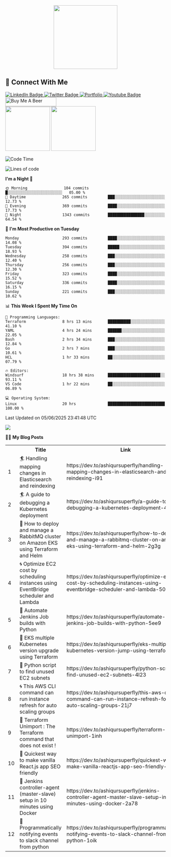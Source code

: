 <div id="header" align="center">
  <img src="https://media.giphy.com/media/M9gbBd9nbDrOTu1Mqx/giphy.gif" width="200"/>
</div>

## :speech_balloon: Connect With Me
<div id="badges">
  <a href="https://www.linkedin.com/in/ashiq-buet16">
    <img src="https://img.shields.io/badge/LinkedIn-blue?style=for-the-badge&logo=linkedin&logoColor=white" alt="LinkedIn Badge"/>
  </a>
  <a href="https://dev.to/ashiqursuperfly">
    <img src="https://img.shields.io/badge/dev.to-black?style=for-the-badge&logo=dev.to&logoColor=white" alt="Twitter Badge"/>
  </a>
  <a href="https://ashiqur-rahman-buet16.herokuapp.com/">
    <img src='https://img.shields.io/badge/Portfolio-9cf?style=for-the-badge&logoColor=white' alt="Portfolio"/>
  </a> 
  <a href="https://stackoverflow.com/users/10498418/because-im-batman">
    <img src="https://img.shields.io/badge/stackoverflow-orange?style=for-the-badge&logo=stack-overflow&logoColor=white" alt="Youtube Badge"/>
  </a>
 <a href="https://www.buymeacoffee.com/ashiqurrahman" target="_blank"><img src="https://www.buymeacoffee.com/assets/img/custom_images/orange_img.png" alt="Buy Me A Beer" style="height: 28px !important;width: 160px !important;box-shadow: 0px 3px 2px 0px rgba(190, 190, 190, 0.5) !important;-webkit-box-shadow: 0px 3px 2px 0px rgba(190, 190, 190, 0.5) !important;" ></a>
</div>
<div>
<img src="https://github-readme-streak-stats.herokuapp.com/?user=ashiqursuperfly" height=140/> <img src="https://stackoverflow-card.vercel.app/?userID=10498418" height=140/>  
</div>

<!--START_SECTION:waka-->
![Code Time](http://img.shields.io/badge/Code%20Time-2%2C646%20hrs%2034%20mins-blue)

![Lines of code](https://img.shields.io/badge/From%20Hello%20World%20I%27ve%20Written-15.3%20million%20lines%20of%20code-blue)

**I'm a Night 🦉** 

```text
🌞 Morning                104 commits         █░░░░░░░░░░░░░░░░░░░░░░░░   05.00 % 
🌆 Daytime                265 commits         ███░░░░░░░░░░░░░░░░░░░░░░   12.73 % 
🌃 Evening                369 commits         ████░░░░░░░░░░░░░░░░░░░░░   17.73 % 
🌙 Night                  1343 commits        ████████████████░░░░░░░░░   64.54 % 
```
📅 **I'm Most Productive on Tuesday** 

```text
Monday                   293 commits         ████░░░░░░░░░░░░░░░░░░░░░   14.08 % 
Tuesday                  394 commits         █████░░░░░░░░░░░░░░░░░░░░   18.93 % 
Wednesday                258 commits         ███░░░░░░░░░░░░░░░░░░░░░░   12.40 % 
Thursday                 256 commits         ███░░░░░░░░░░░░░░░░░░░░░░   12.30 % 
Friday                   323 commits         ████░░░░░░░░░░░░░░░░░░░░░   15.52 % 
Saturday                 336 commits         ████░░░░░░░░░░░░░░░░░░░░░   16.15 % 
Sunday                   221 commits         ███░░░░░░░░░░░░░░░░░░░░░░   10.62 % 
```


📊 **This Week I Spent My Time On** 

```text
💬 Programming Languages: 
Terraform                8 hrs 13 mins       ██████████░░░░░░░░░░░░░░░   41.10 % 
YAML                     4 hrs 24 mins       ██████░░░░░░░░░░░░░░░░░░░   22.05 % 
Bash                     2 hrs 34 mins       ███░░░░░░░░░░░░░░░░░░░░░░   12.84 % 
Go                       2 hrs 7 mins        ███░░░░░░░░░░░░░░░░░░░░░░   10.61 % 
HCL                      1 hr 33 mins        ██░░░░░░░░░░░░░░░░░░░░░░░   07.79 % 

🔥 Editors: 
Windsurf                 18 hrs 38 mins      ███████████████████████░░   93.11 % 
VS Code                  1 hr 22 mins        ██░░░░░░░░░░░░░░░░░░░░░░░   06.89 % 

💻 Operating System: 
Linux                    20 hrs              █████████████████████████   100.00 % 
```


 Last Updated on 05/06/2025 23:41:48 UTC
<!--END_SECTION:waka-->

<img src="https://github-readme-stats.vercel.app/api/wakatime?username=ashiqursuperfly&layout=compact"/>

✍🏻 **My Blog Posts** 
<table>
  <tr><th></th><th>Title</th><th>Link</th><th>Keywords</th></tr>
 <!-- BLOG-POST-LIST:START --><tr><td>1</td><td>🏄 Handling mapping changes in Elasticsearch and reindexing</td><td>https://dev.to/ashiqursuperfly/handling-mapping-changes-in-elasticsearch-and-reindexing-i91</td><td>elasticsearch, devops</td></tr><tr><td>2</td><td>🏄 A guide to debugging a Kubernetes deployment</td><td>https://dev.to/ashiqursuperfly/a-guide-to-debugging-a-kubernetes-deployment-4663</td><td>kubernetes, devops</td></tr><tr><td>3</td><td>🧿 How to deploy and manage a RabbitMQ cluster on Amazon EKS using Terraform and Helm</td><td>https://dev.to/ashiqursuperfly/how-to-deploy-and-manage-a-rabbitmq-cluster-on-amazon-eks-using-terraform-and-helm-2g3g</td><td>rabbitmq, kubernetes, helm, terraform</td></tr><tr><td>4</td><td>🌀 Optimize EC2 cost by scheduling instances using EventBridge scheduler and Lambda</td><td>https://dev.to/ashiqursuperfly/optimize-ec2-cost-by-scheduling-instances-using-eventbridge-scheduler-and-lambda-50fo</td><td>aws, lambda, devops</td></tr><tr><td>5</td><td>🎨 Automate Jenkins Job builds with Python</td><td>https://dev.to/ashiqursuperfly/automate-jenkins-job-builds-with-python-5ee9</td><td>jenkins, python, automation, ansible</td></tr><tr><td>6</td><td>💫 EKS multiple Kubernetes version upgrade using Terraform</td><td>https://dev.to/ashiqursuperfly/eks-multiple-kubernetes-version-jump-using-terraform-lp7</td><td>aws, terraform, kubernetes</td></tr><tr><td>7</td><td>🎈 Python script to find unused EC2 subnets</td><td>https://dev.to/ashiqursuperfly/python-script-to-find-unused-ec2-subnets-4l23</td><td>python, aws</td></tr><tr><td>8</td><td>🌀 This AWS CLI command can run instance refresh for auto scaling groups</td><td>https://dev.to/ashiqursuperfly/this-aws-cli-command-can-run-instance-refresh-for-auto-scaling-groups-21j7</td><td>aws, kubernetes</td></tr><tr><td>9</td><td>🎨 Terraform Unimport : The Terraform command that does not exist !</td><td>https://dev.to/ashiqursuperfly/terraform-unimport-1inh</td><td>terraform, devops</td></tr><tr><td>10</td><td>🤖 Quickest way to make vanilla React.js app SEO friendly</td><td>https://dev.to/ashiqursuperfly/quickest-way-to-make-vanilla-reactjs-app-seo-friendly-5717</td><td>react, seo</td></tr><tr><td>11</td><td>🚀 Jenkins controller-agent &lpar;master-slave&rpar; setup in 10 minutes using Docker</td><td>https://dev.to/ashiqursuperfly/jenkins-controller-agent-master-slave-setup-in-10-minutes-using-docker-2a78</td><td>jenkins, docker</td></tr><tr><td>12</td><td>🤖 Programmatically notifying events to slack channel from python</td><td>https://dev.to/ashiqursuperfly/programmatically-notifying-events-to-slack-channel-from-python-1oik</td><td>devops, productivity</td></tr><!-- BLOG-POST-LIST:END -->
</table>
 
<!-- ![Top Langs](https://github-readme-stats.vercel.app/api/top-langs/?username=ashiqursuperfly&layout=compact) -->
<!--


Here are some ideas to get you started:

- 🔭 I’m currently working on ...
- 🌱 I’m currently learning ...
- 👯 I’m looking to collaborate on ...
- 🤔 I’m looking for help with ...
- 💬 Ask me about ...
- 📫 How to reach me: ...
- 😄 Pronouns: ...
- ⚡ Fun fact: ...
-->
